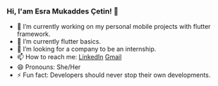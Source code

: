 ### Hi, I'am Esra Mukaddes Çetin! 👋

- 🔭 I’m currently working on my personal mobile projects with flutter framework.  
- 🌱 I’m currently flutter basics.
- 🤔 I’m looking for a company to be an internship.
- 📫 How to reach me: [LinkedIn](https://www.linkedin.com/in/mkddsesra/) [Gmail](mailto:mkddsesra@gmail.com)
- 😄 Pronouns: She/Her
- ⚡ Fun fact: Developers should never stop their own developments.
